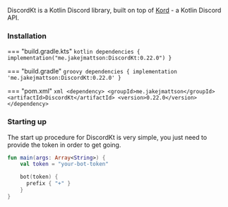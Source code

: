 DiscordKt is a Kotlin Discord library, built on top of [Kord](https://github.com/kordlib/kord) - a Kotlin Discord API.

### Installation

=== "build.gradle.kts"
    ```kotlin
    dependencies {
        implementation("me.jakejmattson:DiscordKt:0.22.0")
    }
    ```

=== "build.gradle"
    ```groovy
    dependencies {
        implementation 'me.jakejmattson:DiscordKt:0.22.0'
    }
    ```

=== "pom.xml"
    ```xml
    <dependency>
        <groupId>me.jakejmattson</groupId>
        <artifactId>DiscordKt</artifactId>
        <version>0.22.0</version>
    </dependency>
    ```

### Starting up
The start up procedure for DiscordKt is very simple, you just need to provide the token in order to get going.

```kotlin
fun main(args: Array<String>) {
    val token = "your-bot-token"

    bot(token) {
      prefix { "+" }
    }
}
```
